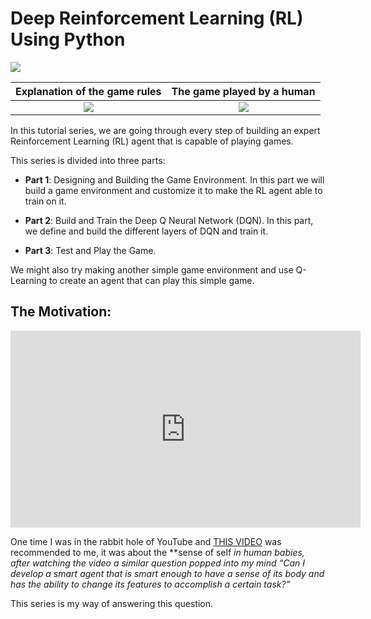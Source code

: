 # Deep Reinforcement Learning (RL) Using Python

![](https://cdn-images-1.medium.com/max/2560/1*a9F8vOTfpDEM52eW5SSXAQ.jpeg)

Explanation of the game rules | The game played by a human
:-------------------------:|:-------------------------:
![](images/gifs/envExp.gif)  |  ![](images/gifs/EnvPlayed.gif)

In this tutorial series, we are going through every step of building an expert Reinforcement Learning (RL) agent that is capable of playing games.

This series is divided into three parts:

* **Part 1**: Designing and Building the Game Environment. In this part we will build a game environment and customize it to make the RL agent able to train on it.

* **Part 2**: Build and Train the Deep Q Neural Network (DQN). In this part, we define and build the different layers of DQN and train it.

* **Part 3**: Test and Play the Game.

We might also try making another simple game environment and use Q-Learning to create an agent that can play this simple game.

## The Motivation:

<iframe width="560" height="315" src="https://www.youtube.com/embed/k-rWB1jOt9s" frameborder="0" allow="accelerometer; autoplay; encrypted-media; gyroscope; picture-in-picture" allowfullscreen></iframe>


One time I was in the rabbit hole of YouTube and [THIS VIDEO](https://www.youtube.com/watch?v=k-rWB1jOt9s) was recommended to me, it was about the **sense of self **in human babies, after watching the video a similar question popped into my mind* “Can I develop a smart agent that is smart enough to have a sense of its body and has the ability to change its features to accomplish a certain task?”*

This series is my way of answering this question.

